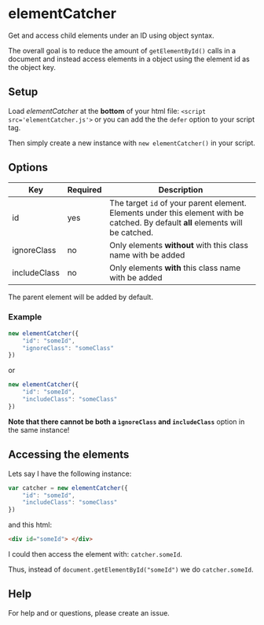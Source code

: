 # elementCatcher
Get and access child elements under an ID using object syntax.

The overall goal is to reduce the amount of `getElementById()` calls in a document and instead access elements in a object using the element id as the object key.

## Setup
Load *elementCatcher* at the **bottom** of your html file: `<script src='elementCatcher.js'>` or you can add the the `defer` option to your script tag.

Then simply create a new instance with `new elementCatcher()` in your script.

## Options

| Key | Required | Description |
| ----------- | ------------ |------------ |
| id  | yes  | The target `id` of your parent element. Elements under this element with be catched. By default **all** elements will be catched. |
| ignoreClass | no | Only elements **without**  with this class name with be added |
| includeClass | no | Only elements **with** this class name with be added |

The parent element will be added by default.

### Example 
```javascript
new elementCatcher({
    "id": "someId",
    "ignoreClass": "someClass"
})
```

or

```javascript
new elementCatcher({
    "id": "someId",
    "includeClass": "someClass"
})
```

**Note that there cannot be both a `ìgnoreClass` and `includeClass`** option in the same instance! 

## Accessing the elements
Lets say I have the following instance:
```javascript
var catcher = new elementCatcher({
    "id": "someId",
    "includeClass": "someClass"
})
```

and this html:
```html
<div id="someId"> </div>
```

I could then access the element with:
`catcher.someId`.

Thus, instead of `document.getElementById("someId")` we do `catcher.someId`.

## Help
For help and or questions, please create an issue.
